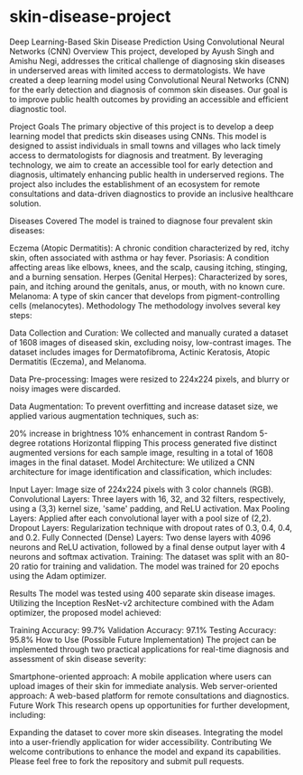 # skin-disease-project
Deep Learning-Based Skin Disease Prediction Using Convolutional Neural Networks (CNN)
Overview
This project, developed by Ayush Singh and Amishu Negi, addresses the critical challenge of diagnosing skin diseases in underserved areas with limited access to dermatologists. We have created a deep learning model using Convolutional Neural Networks (CNN) for the early detection and diagnosis of common skin diseases. Our goal is to improve public health outcomes by providing an accessible and efficient diagnostic tool.

Project Goals
The primary objective of this project is to develop a deep learning model that predicts skin diseases using CNNs. This model is designed to assist individuals in small towns and villages who lack timely access to dermatologists for diagnosis and treatment. By leveraging technology, we aim to create an accessible tool for early detection and diagnosis, ultimately enhancing public health in underserved regions. The project also includes the establishment of an ecosystem for remote consultations and data-driven diagnostics to provide an inclusive healthcare solution.

Diseases Covered
The model is trained to diagnose four prevalent skin diseases:

Eczema (Atopic Dermatitis): A chronic condition characterized by red, itchy skin, often associated with asthma or hay fever.
Psoriasis: A condition affecting areas like elbows, knees, and the scalp, causing itching, stinging, and a burning sensation.
Herpes (Genital Herpes): Characterized by sores, pain, and itching around the genitals, anus, or mouth, with no known cure.
Melanoma: A type of skin cancer that develops from pigment-controlling cells (melanocytes).
Methodology
The methodology involves several key steps:

Data Collection and Curation: We collected and manually curated a dataset of 1608 images of diseased skin, excluding noisy, low-contrast images. The dataset includes images for Dermatofibroma, Actinic Keratosis, Atopic Dermatitis (Eczema), and Melanoma.

Data Pre-processing: Images were resized to 224x224 pixels, and blurry or noisy images were discarded.

Data Augmentation: To prevent overfitting and increase dataset size, we applied various augmentation techniques, such as:

20% increase in brightness
10% enhancement in contrast
Random 5-degree rotations
Horizontal flipping This process generated five distinct augmented versions for each sample image, resulting in a total of 1608 images in the final dataset.
Model Architecture: We utilized a CNN architecture for image identification and classification, which includes:

Input Layer: Image size of 224x224 pixels with 3 color channels (RGB).
Convolutional Layers: Three layers with 16, 32, and 32 filters, respectively, using a (3,3) kernel size, 'same' padding, and ReLU activation.
Max Pooling Layers: Applied after each convolutional layer with a pool size of (2,2).
Dropout Layers: Regularization technique with dropout rates of 0.3, 0.4, 0.4, and 0.2.
Fully Connected (Dense) Layers: Two dense layers with 4096 neurons and ReLU activation, followed by a final dense output layer with 4 neurons and softmax activation.
Training: The dataset was split with an 80-20 ratio for training and validation. The model was trained for 20 epochs using the Adam optimizer.

Results
The model was tested using 400 separate skin disease images. Utilizing the Inception ResNet-v2 architecture combined with the Adam optimizer, the proposed model achieved:

Training Accuracy: 99.7%
Validation Accuracy: 97.1%
Testing Accuracy: 95.8%
How to Use (Possible Future Implementation)
The project can be implemented through two practical applications for real-time diagnosis and assessment of skin disease severity:

Smartphone-oriented approach: A mobile application where users can upload images of their skin for immediate analysis.
Web server-oriented approach: A web-based platform for remote consultations and diagnostics.
Future Work
This research opens up opportunities for further development, including:

Expanding the dataset to cover more skin diseases.
Integrating the model into a user-friendly application for wider accessibility.
Contributing
We welcome contributions to enhance the model and expand its capabilities. Please feel free to fork the repository and submit pull requests.
